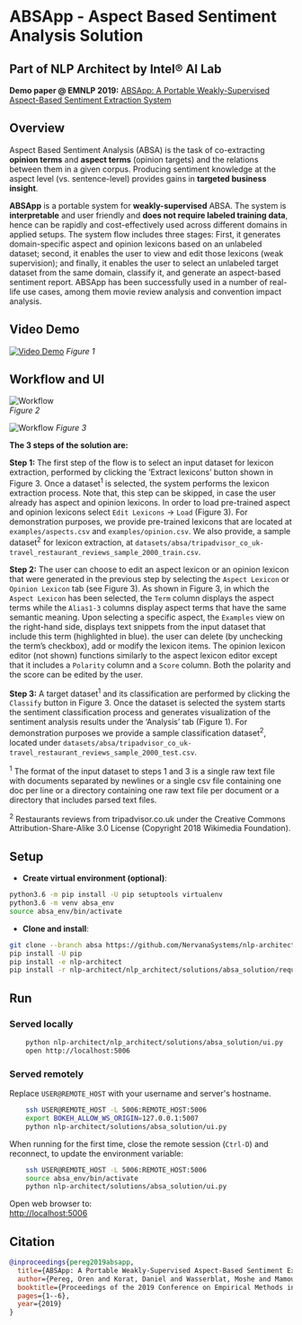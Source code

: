 # ABSApp - Aspect Based Sentiment Analysis Solution 
## Part of NLP Architect by Intel® AI Lab

**Demo paper @ EMNLP 2019:** [ABSApp: A Portable Weakly-Supervised Aspect-Based Sentiment Extraction System](https://www.aclweb.org/anthology/D19-3001/)

## Overview

Aspect Based Sentiment Analysis (ABSA) is the task of co-extracting **opinion terms** and **aspect terms** (opinion targets) and the relations between them in a given corpus.
Producing sentiment knowledge at the aspect level (vs. sentence-level) provides gains in **targeted business insight**.

**ABSApp** is a portable system for **weakly-supervised** ABSA. The system is **interpretable** and user friendly and **does not require labeled training data**, hence can be rapidly and cost-effectively used across different domains in applied setups. The system flow includes three stages: First, it generates domain-specific aspect and opinion lexicons based on an unlabeled dataset; second, it enables the user to view and edit those lexicons (weak supervision); and finally, it enables the user to select an unlabeled target dataset from the same domain, classify it, and generate an aspect-based sentiment report. ABSApp has been successfully used in a number of real-life use cases, among them movie review analysis and convention impact analysis.

## Video Demo

[![Video Demo](https://raw.githubusercontent.com/NervanaSystems/nlp-architect/absa/nlp_architect/solutions/absa_solution/assets/video.png)](https://drive.google.com/open?id=1BLk0xkjIOqyRhNy4UQEFQpDF_KR_NMAd)
*Figure 1*


## Workflow and UI

![Workflow](http://nlp_architect.nervanasys.com/_images/absa_solution_workflow.png)  
*Figure 2*



![Workflow](https://raw.githubusercontent.com/NervanaSystems/nlp-architect/absa/nlp_architect/solutions/absa_solution/assets/absa_solution_ui_3.png)
*Figure 3*  



**The 3 steps of the solution are:**

**Step 1:** The first step of the flow is to select an input dataset for lexicon extraction, performed by clicking the ‘Extract lexicons’ button shown in Figure 3. Once a dataset<sup>1</sup> is selected, the system performs the lexicon extraction process. Note that, this step can be skipped, in case the user already has aspect and opinion lexicons. In order to load pre-trained aspect and opinion lexicons select `Edit Lexicons` -> `Load` (Figure 3). For demonstration purposes, we provide pre-trained lexicons that are located at `examples/aspects.csv` and `examples/opinion.csv`. We also provide, a sample dataset<sup>2</sup> for lexicon extraction, at `datasets/absa/tripadvisor_co_uk-travel_restaurant_reviews_sample_2000_train.csv`.

**Step 2:** The user can choose to edit an aspect lexicon or an opinion lexicon that were generated in the previous step by selecting the `Aspect Lexicon` or `Opinion Lexicon` tab (see Figure 3). As shown in Figure 3, in which the `Aspect Lexicon` has been selected, the `Term` column displays the aspect terms while the `Alias1-3` columns display aspect terms that have the same semantic meaning. Upon selecting a specific aspect, the `Examples` view on the right-hand side, displays text snippets from the input dataset that include this term (highlighted in blue). the user can delete (by unchecking the term’s checkbox), add or modify the lexicon items. The opinion lexicon editor (not shown) functions similarly to the aspect lexicon editor except that it includes a `Polarity` column and a `Score` column. Both the polarity and the score can be edited by the user.

**Step 3:** A target dataset<sup>1</sup> and its classification are performed by clicking the `Classify` button in Figure 3. Once the dataset is selected the system starts the sentiment classification process and generates visualization of the sentiment analysis results under the ‘Analysis’ tab (Figure 1). For demonstration purposes we provide a sample classification dataset<sup>2</sup>, located under `datasets/absa/tripadvisor_co_uk-travel_restaurant_reviews_sample_2000_test.csv`.

<sup>1</sup> The format of the input dataset to steps 1 and 3 is a single raw text file with documents separated by newlines or a single csv file containing one doc per line or a directory containing one raw text file per document or a directory that includes parsed text files.

<sup>2</sup> Restaurants reviews from tripadvisor.co.uk under the Creative Commons Attribution-Share-Alike 3.0 License (Copyright 2018 Wikimedia Foundation).


## Setup

- **Create virtual environment (optional)**:

```bash
python3.6 -m pip install -U pip setuptools virtualenv
python3.6 -m venv absa_env
source absa_env/bin/activate
```

- **Clone and install**:

```bash
git clone --branch absa https://github.com/NervanaSystems/nlp-architect.git
pip install -U pip
pip install -e nlp-architect
pip install -r nlp-architect/nlp_architect/solutions/absa_solution/requirements.txt
```

## Run

### Served locally

```bash
    python nlp-architect/nlp_architect/solutions/absa_solution/ui.py
    open http://localhost:5006
```

### Served remotely

Replace `USER@REMOTE_HOST` with your username and server's hostname.

```bash
    ssh USER@REMOTE_HOST -L 5006:REMOTE_HOST:5006
    export BOKEH_ALLOW_WS_ORIGIN=127.0.0.1:5007
    python nlp-architect/solutions/absa_solution/ui.py
```

When running for the first time, close the remote session (`Ctrl-D`) and reconnect, to update the environment variable:

```bash
    ssh USER@REMOTE_HOST -L 5006:REMOTE_HOST:5006
    source absa_env/bin/activate
    python nlp-architect/solutions/absa_solution/ui.py
```

Open web browser to:  
[http://localhost:5006](http://localhost:5006)

## Citation

```bibtex
@inproceedings{pereg2019absapp,
  title={ABSApp: A Portable Weakly-Supervised Aspect-Based Sentiment Extraction System},
  author={Pereg, Oren and Korat, Daniel and Wasserblat, Moshe and Mamou, Jonathan and Dagan, Ido},
  booktitle={Proceedings of the 2019 Conference on Empirical Methods in Natural Language Processing and the 9th International Joint Conference on Natural Language Processing (EMNLP-IJCNLP): System Demonstrations},
  pages={1--6},
  year={2019}
}
```
